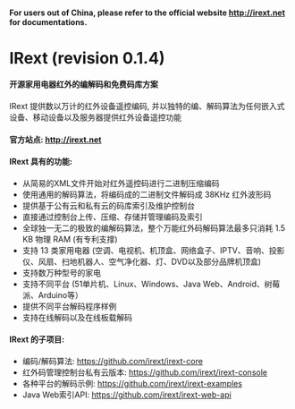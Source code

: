 #### For users out of China, please refer to the official website http://irext.net for documentations.

# IRext (revision 0.1.4)
#### 开源家用电器红外的编解码和免费码库方案

  IRext 提供数以万计的红外设备遥控编码, 并以独特的编、解码算法为任何嵌入式设备、移动设备以及服务器提供红外设备遥控功能


#### 官方站点: http://irext.net


#### IRext 具有的功能:
  - 从简易的XML文件开始对红外遥控码进行二进制压缩编码
  - 使用通用的解码算法，将编码成的二进制文件解码成 38KHz 红外波形码
  - 提供基于公有云和私有云的码库索引及维护控制台
  - 直接通过控制台上传、压缩、存储并管理编码及索引
  - 全球独一无二的极致的编解码算法，整个万能红外码解码算法最多只消耗 1.5 KB 物理 RAM (有专利支撑)
  - 支持 13 类家用电器 (空调、电视机、机顶盒、网络盒子、IPTV、音响、投影仪、风扇、扫地机器人、空气净化器、灯、DVD以及部分品牌机顶盒)
  - 支持数万种型号的家电
  - 支持不同平台 (51单片机、Linux、Windows、Java Web、Android、树莓派、Arduino等）
  - 提供不同平台解码程序样例
  - 支持在线解码以及在线板载解码


#### IRext 的子项目:
  - 编码/解码算法: https://github.com/irext/irext-core
  - 红外码管理控制台私有云版本: https://github.com/irext/irext-console
  - 各种平台的解码示例: https://github.com/irext/irext-examples
  - Java Web索引API: https://github.com/irext/irext-web-api
